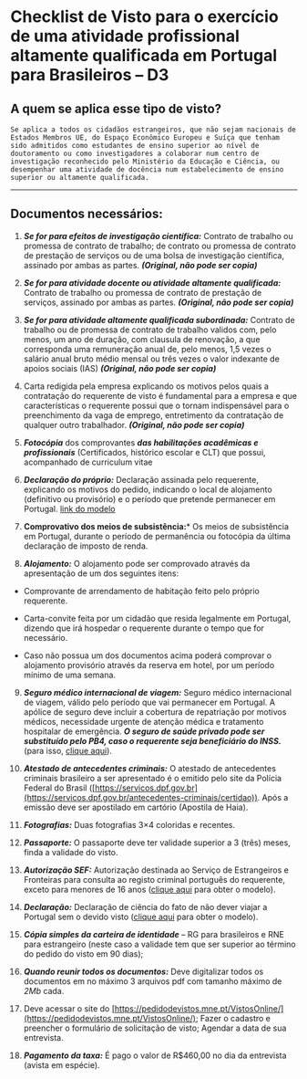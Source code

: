 

# Checklist de Visto para o exercício de uma atividade profissional altamente qualificada em Portugal para Brasileiros – D3

## A quem se aplica esse tipo de visto?

`Se aplica a todos os cidadãos estrangeiros, que não sejam nacionais de Estados Membros UE, do Espaço Econômico Europeu e Suíça que tenham sido admitidos como estudantes de ensino superior ao nível de doutoramento ou como investigadores a colaborar num centro de investigação reconhecido pelo Ministério da Educação e Ciência, ou desempenhar uma atividade de docência num estabelecimento de ensino superior ou altamente qualificada.`

___

## Documentos necessários:

1. ***Se for para efeitos de investigação científica:*** Contrato de trabalho ou promessa de contrato de trabalho; de contrato ou promessa de contrato de prestação de serviços ou de uma bolsa de investigação científica, assinado por ambas as partes. ***(Original, não pode ser copia)*** 

2. ***Se for para atividade docente ou atividade altamente qualificada:***  Contrato de trabalho  ou promessa de contrato de prestação de serviços, assinado por ambas as partes. ***(Original, não pode ser copia)***

3.  ***Se for para atividade altamente qualificada subordinada:*** Contrato de trabalho ou de promessa de contrato de trabalho validos com, pelo menos, um ano de duração, com clausula de renovação, a que corresponda uma remuneração anual de, pelo menos, 1,5 vezes o salário anual bruto médio mensal ou três vezes o valor indexante de apoios sociais (IAS) ***(Original, não pode ser copia)***

4. Carta redigida pela empresa explicando os motivos pelos quais a contratação do requerente de visto é fundamental para a empresa e que características o requerente possui que o tornam indispensável para o preenchimento da vaga de emprego, entretimento da contratação de qualquer outro trabalhador. ***(Original, não pode ser copia)***

5. ***Fotocópia*** dos comprovantes ***das habilitações acadêmicas e profissionais*** (Certificados, histórico escolar e CLT) que possui, acompanhado de curriculum vitae

6. ***Declaração do próprio:*** Declaração assinada pelo requerente, explicando os motivos do pedido, indicando o local de alojamento (definitivo ou provisório) e o período que pretende permanecer em Portugal. [link do modelo]()

7. **Comprovativo dos meios de subsistência:*** Os meios de subsistência em Portugal, durante o período de permanência ou fotocópia da última declaração de imposto de renda.

8. ***Alojamento:*** O alojamento pode ser comprovado através da apresentação de um dos seguintes itens:

- Comprovante de arrendamento de habitação feito pelo próprio requerente.

- Carta-convite feita por um cidadão que resida legalmente em Portugal, dizendo que irá hospedar o requerente durante o tempo que for necessário.

- Caso não possua um dos documentos acima poderá comprovar o alojamento provisório através da reserva em hotel, por um período mínimo de uma semana.

9. ***Seguro médico internacional de viagem:*** Seguro médico internacional de viagem, válido pelo período que vai permanecer em Portugal. A apólice de seguro deve incluir a cobertura de repatriação por motivos médicos, necessidade urgente de atenção médica e tratamento hospitalar de emergência. ***O seguro de saúde privado pode ser substituído pelo PB4, caso o requerente seja beneficiário do INSS.*** (para isso, [clique aqui](https://www.gov.br/pt-br/servicos/obter-certificado-de-direito-a-assistencia-medica)).

10. ***Atestado de antecedentes criminais:*** O atestado de antecedentes criminais brasileiro a ser apresentado é o emitido pelo site da Polícia Federal do Brasil ([https://servicos.dpf.gov.br](https://servicos.dpf.gov.br/antecedentes-criminais/certidao)). Após a emissão deve ser apostilado em cartório (Apostila de Haia). 

11. ***Fotografias:*** Duas fotografias 3×4 coloridas e recentes.

12. ***Passaporte:*** O passaporte deve ter validade superior a 3 (três) meses, finda a validade do visto.

13. ***Autorização SEF:*** Autorização destinada ao Serviço de Estrangeiros e Fronteiras para consulta ao registo criminal português do requerente, exceto para menores de 16 anos ([clique aqui](/declaracao-SEF.md) para obter o modelo).

14. ***Declaração:*** Declaração de ciência do fato de não dever viajar a Portugal sem o devido visto ([clique aqui](/declaracao-do-fato-de-nao-viajar-a-portugal-sem-visto.md) para obter o modelo).


15. ***Cópia simples da carteira de identidade*** – RG para brasileiros e RNE para estrangeiro (neste caso a validade tem que ser superior ao término do pedido do visto em 90 dias);


16. ***Quando reunir todos os documentos:*** Deve digitalizar todos os documentos em no máximo 3 arquivos pdf com tamanho máximo de *2Mb* cada.  

17. Deve acessar o site do [https://pedidodevistos.mne.pt/VistosOnline/](https://pedidodevistos.mne.pt/VistosOnline/); Fazer o cadastro e preencher o formulário de solicitação de visto; Agendar a data de sua entrevista. 

18. ***Pagamento da taxa:*** É pago o valor de R$460,00 no dia da entrevista (avista em espécie). 
















